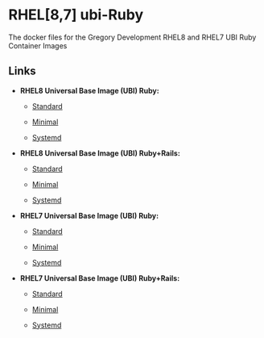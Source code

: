 # RHEL[8,7] ubi-Ruby

The docker files for the Gregory Development RHEL8 and RHEL7 UBI Ruby Container Images

## Links

* __RHEL8 Universal Base Image (UBI) Ruby:__
  
  * [Standard](https://github.com/Gregory-Development/ubi-ruby/blob/v2.6.3/ruby-2.6.3/8/ubi/Dockerfile)
  
  * [Minimal](https://github.com/Gregory-Development/ubi-ruby/blob/v2.6.3/ruby-2.6.3/8/ubi-minimal/Dockerfile)
  
  * [Systemd](https://github.com/Gregory-Development/ubi-ruby/blob/v2.6.3/ruby-2.6.3/8/ubi-init/Dockerfile)
  
* __RHEL8 Universal Base Image (UBI) Ruby+Rails:__
  
  * [Standard](https://github.com/Gregory-Development/ubi-ruby/blob/v2.6.3/rails-5.2.3/8/ubi/Dockerfile)
  
  * [Minimal](https://github.com/Gregory-Development/ubi-ruby/blob/v2.6.3/rails-5.2.3/8/ubi-minimal/Dockerfile)
  
  * [Systemd](https://github.com/Gregory-Development/ubi-ruby/blob/v2.6.3/rails-5.2.3/8/ubi-init/Dockerfile)
  
* __RHEL7 Universal Base Image (UBI) Ruby:__

  * [Standard](https://github.com/Gregory-Development/ubi-ruby/blob/v2.6.3/ruby-2.6.3/7/ubi/Dockerfile)
      
  * [Minimal](https://github.com/Gregory-Development/ubi-ruby/blob/v2.6.3/ruby-2.6.3/7/ubi-minimal/Dockerfile)
      
  * [Systemd](https://github.com/Gregory-Development/ubi-ruby/blob/v2.6.3/ruby-2.6.3/7/ubi-init/Dockerfile)
  
* __RHEL7 Universal Base Image (UBI) Ruby+Rails:__

  * [Standard](https://github.com/Gregory-Development/ubi-ruby/blob/v2.6.3/rails-5.2.3/7/ubi/Dockerfile)
      
  * [Minimal](https://github.com/Gregory-Development/ubi-ruby/blob/v2.6.3/rails-5.2.3/7/ubi-minimal/Dockerfile)
      
  * [Systemd](https://github.com/Gregory-Development/ubi-ruby/blob/v2.6.3/rails-5.2.3/7/ubi-init/Dockerfile)